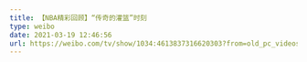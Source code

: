 ```yaml
---
title: 【NBA精彩回顾】“传奇的灌篮”时刻
type: weibo
date: 2021-03-19 12:46:56
url: https://weibo.com/tv/show/1034:4613837316620303?from=old_pc_videoshow
---
```


<!-- more -->